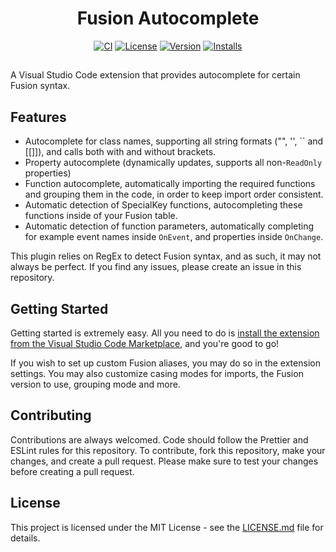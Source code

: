 <div align="center">

# Fusion Autocomplete

[![CI](https://github.com/virtualbutfake/fusion-autocomplete/actions/workflows/ci.yml/badge.svg)](https://github.com/virtualbutfake/create-roblox/actions)
[![License](https://img.shields.io/github/license/virtualbutfake/fusion-autocomplete)](https://github.com/VirtualButFake/fusion-autocomplete/blob/master/LICENSE.md)
[![Version](https://img.shields.io/visual-studio-marketplace/v/Virtual.fusionautocomplete)](https://marketplace.visualstudio.com/items?itemName=Virtual.fusionautocomplete)
[![Installs](https://img.shields.io/visual-studio-marketplace/d/Virtual.fusionautocomplete)](https://marketplace.visualstudio.com/items?itemName=Virtual.fusionautocomplete)

</div>

##

A Visual Studio Code extension that provides autocomplete for certain Fusion syntax.

## Features

-   Autocomplete for class names, supporting all string formats ("", '', `` and \[[\]]), and calls both with and without brackets.
-   Property autocomplete (dynamically updates, supports all non-`ReadOnly` properties)
-   Function autocomplete, automatically importing the required functions and grouping them in the code, in order to keep import order consistent.
-   Automatic detection of SpecialKey functions, autocompleting these functions inside of your Fusion table.
-   Automatic detection of function parameters, automatically completing for example event names inside `OnEvent`, and properties inside `OnChange`.

This plugin relies on RegEx to detect Fusion syntax, and as such, it may not always be perfect. If you find any issues, please create an issue in this repository.

## Getting Started

Getting started is extremely easy. All you need to do is [install the extension from the Visual Studio Code Marketplace](https://marketplace.visualstudio.com/items?itemName=Virtual.fusionautocomplete), and you're good to go!

If you wish to set up custom Fusion aliases, you may do so in the extension settings.
You may also customize casing modes for imports, the Fusion version to use, grouping mode and more.

## Contributing

Contributions are always welcomed. Code should follow the Prettier and ESLint rules for this repository. To contribute, fork this repository, make your changes, and create a pull request. Please make sure to test your changes before creating a pull request.

## License

This project is licensed under the MIT License - see the [LICENSE.md](https://github.com/virtualbutfake/fusion-autocomplete/blob/master/LICENSE.md) file for details.